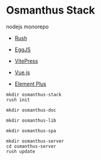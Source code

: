 # Osmanthus Stack

nodejs monorepo


+ [Rush](https://rushjs.io/zh-cn/)
+ [EggJS](https://www.eggjs.org/zh-CN)
+ [VitePress](https://vitepress.vuejs.org/)

+ [Vue.js](https://vuejs.org/)
+ [Element Plus](https://element-plus.gitee.io/zh-CN/)

```shell
mkdir osmanthus-stack
rush init

mkdir osmanthus-doc

mkdir osmanthus-lib

mkdir osmanthus-spa

mkdir osmanthus-server
cd osmanthus-server
rush update

```

